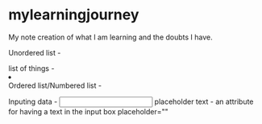 # mylearningjourney
My note creation of what I am learning and the doubts I have.

Unordered list - <ul></ul>
list of things - <li></li>
Ordered list/Numbered list - <ol></ol>
Inputing data - <input type="text">
placeholder text - an attribute for having a text in the input box placeholder=""
